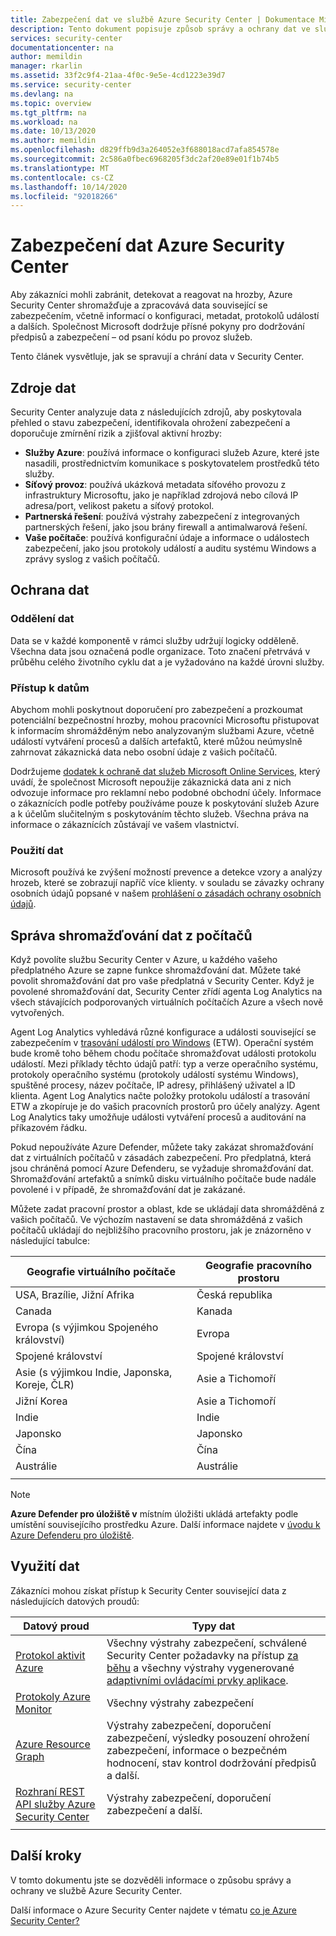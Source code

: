 ```yaml
---
title: Zabezpečení dat ve službě Azure Security Center | Dokumentace Microsoftu
description: Tento dokument popisuje způsob správy a ochrany dat ve službě Azure Security Center.
services: security-center
documentationcenter: na
author: memildin
manager: rkarlin
ms.assetid: 33f2c9f4-21aa-4f0c-9e5e-4cd1223e39d7
ms.service: security-center
ms.devlang: na
ms.topic: overview
ms.tgt_pltfrm: na
ms.workload: na
ms.date: 10/13/2020
ms.author: memildin
ms.openlocfilehash: d829ffb9d3a264052e3f688018acd7afa854578e
ms.sourcegitcommit: 2c586a0fbec6968205f3dc2af20e89e01f1b74b5
ms.translationtype: MT
ms.contentlocale: cs-CZ
ms.lasthandoff: 10/14/2020
ms.locfileid: "92018266"
---
```

# <a name="azure-security-center-data-security"></a>Zabezpečení dat Azure Security Center

Aby zákazníci mohli zabránit, detekovat a reagovat na hrozby, Azure Security Center shromažďuje a zpracovává data související se zabezpečením, včetně informací o konfiguraci, metadat, protokolů událostí a dalších. Společnost Microsoft dodržuje přísné pokyny pro dodržování předpisů a zabezpečení – od psaní kódu po provoz služeb.

Tento článek vysvětluje, jak se spravují a chrání data v Security Center.

## <a name="data-sources"></a>Zdroje dat
Security Center analyzuje data z následujících zdrojů, aby poskytovala přehled o stavu zabezpečení, identifikovala ohrožení zabezpečení a doporučuje zmírnění rizik a zjišťoval aktivní hrozby:

- **Služby Azure**: používá informace o konfiguraci služeb Azure, které jste nasadili, prostřednictvím komunikace s poskytovatelem prostředků této služby.
- **Síťový provoz**: používá ukázková metadata síťového provozu z infrastruktury Microsoftu, jako je například zdrojová nebo cílová IP adresa/port, velikost paketu a síťový protokol.
- **Partnerská řešení**: používá výstrahy zabezpečení z integrovaných partnerských řešení, jako jsou brány firewall a antimalwarová řešení.
- **Vaše počítače**: používá konfigurační údaje a informace o událostech zabezpečení, jako jsou protokoly událostí a auditu systému Windows a zprávy syslog z vašich počítačů.


## <a name="data-protection"></a>Ochrana dat

### <a name="data-segregation"></a>Oddělení dat
Data se v každé komponentě v rámci služby udržují logicky odděleně. Všechna data jsou označená podle organizace. Toto značení přetrvává v průběhu celého životního cyklu dat a je vyžadováno na každé úrovni služby.

### <a name="data-access"></a>Přístup k datům
Abychom mohli poskytnout doporučení pro zabezpečení a prozkoumat potenciální bezpečnostní hrozby, mohou pracovníci Microsoftu přistupovat k informacím shromážděným nebo analyzovaným službami Azure, včetně událostí vytváření procesů a dalších artefaktů, které můžou neúmyslně zahrnovat zákaznická data nebo osobní údaje z vašich počítačů. 

Dodržujeme [dodatek k ochraně dat služeb Microsoft Online Services](https://www.microsoftvolumelicensing.com/Downloader.aspx?DocumentId=17880), který uvádí, že společnost Microsoft nepoužije zákaznická data ani z nich odvozuje informace pro reklamní nebo podobné obchodní účely. Informace o zákaznících podle potřeby používáme pouze k poskytování služeb Azure a k účelům slučitelným s poskytováním těchto služeb. Všechna práva na informace o zákaznících zůstávají ve vašem vlastnictví.

### <a name="data-use"></a>Použití dat
Microsoft používá ke zvýšení možností prevence a detekce vzory a analýzy hrozeb, které se zobrazují napříč více klienty. v souladu se závazky ochrany osobních údajů popsané v našem [prohlášení o zásadách ochrany osobních údajů](https://privacy.microsoft.com/privacystatement).

## <a name="manage-data-collection-from-machines"></a>Správa shromažďování dat z počítačů
Když povolíte službu Security Center v Azure, u každého vašeho předplatného Azure se zapne funkce shromažďování dat. Můžete také povolit shromažďování dat pro vaše předplatná v Security Center. Když je povolené shromažďování dat, Security Center zřídí agenta Log Analytics na všech stávajících podporovaných virtuálních počítačích Azure a všech nově vytvořených.

Agent Log Analytics vyhledává různé konfigurace a události související se zabezpečením v [trasování událostí pro Windows](https://docs.microsoft.com/windows/win32/etw/event-tracing-portal) (ETW). Operační systém bude kromě toho během chodu počítače shromažďovat události protokolu událostí. Mezi příklady těchto údajů patří: typ a verze operačního systému, protokoly operačního systému (protokoly událostí systému Windows), spuštěné procesy, název počítače, IP adresy, přihlášený uživatel a ID klienta. Agent Log Analytics načte položky protokolu událostí a trasování ETW a zkopíruje je do vašich pracovních prostorů pro účely analýzy. Agent Log Analytics taky umožňuje události vytváření procesů a auditování na příkazovém řádku.

Pokud nepoužíváte Azure Defender, můžete taky zakázat shromažďování dat z virtuálních počítačů v zásadách zabezpečení. Pro předplatná, která jsou chráněná pomocí Azure Defenderu, se vyžaduje shromažďování dat. Shromažďování artefaktů a snímků disku virtuálního počítače bude nadále povolené i v případě, že shromažďování dat je zakázané.

Můžete zadat pracovní prostor a oblast, kde se ukládají data shromážděná z vašich počítačů. Ve výchozím nastavení se data shromážděná z vašich počítačů ukládají do nejbližšího pracovního prostoru, jak je znázorněno v následující tabulce:

| Geografie virtuálního počítače                                      | Geografie pracovního prostoru  |
|---------------------------------------------|----------------|
| USA, Brazílie, Jižní Afrika         | Česká republika  |
| Canada                                      | Kanada         |
| Evropa (s výjimkou Spojeného království)           | Evropa         |
| Spojené království                              | Spojené království |
| Asie (s výjimkou Indie, Japonska, Koreje, ČLR) | Asie a Tichomoří   |
| Jižní Korea                                       | Asie a Tichomoří   |
| Indie                                       | Indie          |
| Japonsko                                       | Japonsko          |
| Čína                                       | Čína          |
| Austrálie                                   | Austrálie      |
|                                             |                |

> [!NOTE]
> **Azure Defender pro úložiště v** místním úložišti ukládá artefakty podle umístění souvisejícího prostředku Azure. Další informace najdete v [úvodu k Azure Defenderu pro úložiště](defender-for-storage-introduction.md).


## <a name="data-consumption"></a>Využití dat

Zákazníci mohou získat přístup k Security Center související data z následujících datových proudů:


| Datový proud                                                                                | Typy dat                                                                                                                                                                                                          |
|---------------------------------------------------------------------------------------|---------------------------------------------------------------------------------------------------------------------------------------------------------------------------------------------------------------------|
| [Protokol aktivit Azure](../azure-monitor/platform/activity-log.md)                       | Všechny výstrahy zabezpečení, schválené Security Center požadavky na přístup [za běhu](security-center-just-in-time.md) a všechny výstrahy vygenerované [adaptivními ovládacími prvky aplikace](security-center-adaptive-application.md).|
| [Protokoly Azure Monitor](../azure-monitor/platform/data-platform.md)                      | Všechny výstrahy zabezpečení                                                                                                                                                                                                |
| [Azure Resource Graph](../governance/resource-graph/overview.md)                      | Výstrahy zabezpečení, doporučení zabezpečení, výsledky posouzení ohrožení zabezpečení, informace o bezpečném hodnocení, stav kontrol dodržování předpisů a další.                                                                       |
| [Rozhraní REST API služby Azure Security Center](https://docs.microsoft.com/rest/api/securitycenter/) | Výstrahy zabezpečení, doporučení zabezpečení a další.                                                                                                                                                                |
|                                                                                       |                                                                                                                                                                                                                     |

## <a name="next-steps"></a>Další kroky

V tomto dokumentu jste se dozvěděli informace o způsobu správy a ochrany ve službě Azure Security Center. 

Další informace o Azure Security Center najdete v tématu [co je Azure Security Center?](security-center-introduction.md)
